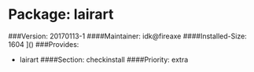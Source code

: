 Package: lairart 
============= 

###Version: 20170113-1
####Maintainer: idk@fireaxe
####Installed-Size: 1604
]()
###Provides:
  * lairart
####Section: checkinstall
####Priority: extra
